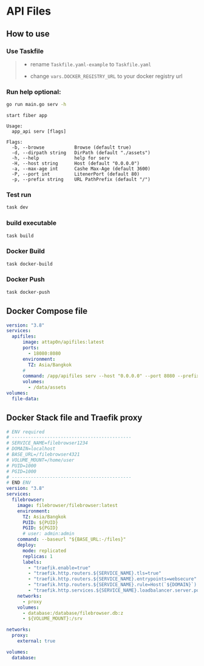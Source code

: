 # API Files


## How to use

### Use Taskfile

> - rename `Taskfile.yaml-example` to `Taskfile.yaml`
>
> - change `vars.DOCKER_REGISTRY_URL` to your docker registry url
>
### Run help optional:
```bash
go run main.go serv -h
```
```raw
start fiber app

Usage:
  app_api serv [flags]

Flags:
  -b, --browse           Browse (default true)
  -d, --dirpath string   DirPath (default "./assets")
  -h, --help             help for serv
  -H, --host string      Host (default "0.0.0.0")
  -a, --max-age int      Cashe Max-Age (default 3600)
  -P, --port int         LitenerPort (default 80)
  -p, --prefix string    URL PathPrefix (default "/")
```

### Test run
```bash
task dev
```


### build executable
```bash
task build
```


### Docker Build
```bash
task docker-build
```

### Docker Push
```bash
task docker-push
```


## Docker Compose file
```yaml
version: "3.8"
services: 
  apifiles:
      image: attap0n/apifiles:latest
      ports:
        - 18080:8080
      environment:
        TZ: Asia/Bangkok
      # 
      command: /app/apifiles serv --host "0.0.0.0" --port 8080 --prefix "/assets" --dirpath "/data/assets"
      volumes:
        - /data/assets
volumes:
  file-data:
``` 


## Docker Stack file and Traefik proxy
```yaml
# ENV required
# --------------------------------------------
# SERVICE_NAME=filebrowser1234
# DOMAIN=localhost
# BASE_URL=/filebrowser4321
# VOLUME_MOUNT=/home/user
# PUID=1000
# PGID=1000
# --------------------------------------------
# END ENV
version: "3.8"
services:
  filebrowser:
    image: filebrowser/filebrowser:latest
    environment:
      TZ: Asia/Bangkok
      PUID: ${PUID}
      PGID: ${PGID}
      # user: admin:admin
    command: --baseurl "${BASE_URL:-/files}"
    deploy:
      mode: replicated
      replicas: 1
      labels:
        - "traefik.enable=true"
        - "traefik.http.routers.${SERVICE_NAME}.tls=true"
        - "traefik.http.routers.${SERVICE_NAME}.entrypoints=websecure"
        - "traefik.http.routers.${SERVICE_NAME}.rule=Host(`${DOMAIN}`) && PathPrefix(`${BASE_URL}`)"
        - "traefik.http.services.${SERVICE_NAME}.loadbalancer.server.port=80"
    networks:
      - proxy
    volumes:
      - database:/database/filebrowser.db:z
      - ${VOLUME_MOUNT}:/srv

networks:
  proxy:
    external: true

volumes:
  database:
```